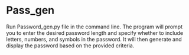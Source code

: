 # Pass_gen

Run Password_gen.py file in the command line. The program will prompt you to enter the desired password length and specify whether to include letters, numbers, and symbols in the password. It will then generate and display the password based on the provided criteria.
